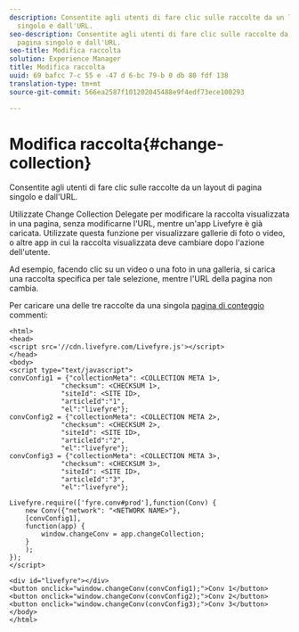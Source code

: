 ```yaml
---
description: Consentite agli utenti di fare clic sulle raccolte da un layout di pagina
  singolo e dall'URL.
seo-description: Consentite agli utenti di fare clic sulle raccolte da un layout di
  pagina singolo e dall'URL.
seo-title: Modifica raccolta
solution: Experience Manager
title: Modifica raccolta
uuid: 69 bafcc 7-c 55 e -47 d 6-bc 79-b 0 db 80 fdf 138
translation-type: tm+mt
source-git-commit: 566ea2587f101202045488e9f4edf73ece100293

---
```



# Modifica raccolta{#change-collection}

Consentite agli utenti di fare clic sulle raccolte da un layout di pagina singolo e dall'URL.

Utilizzate Change Collection Delegate per modificare la raccolta visualizzata in una pagina, senza modificarne l'URL, mentre un'app Livefyre è già caricata. Utilizzate questa funzione per visualizzare gallerie di foto o video, o altre app in cui la raccolta visualizzata deve cambiare dopo l'azione dell'utente.

Ad esempio, facendo clic su un video o una foto in una galleria, si carica una raccolta specifica per tale selezione, mentre l'URL della pagina non cambia.

Per caricare una delle tre raccolte da una singola [pagina di conteggio](/help/implementation/c-advanced-topics/t-display-comment-count.md) commenti:

```
<html> 
<head> 
<script src='//cdn.livefyre.com/Livefyre.js'></script> 
</head> 
<body> 
<script type="text/javascript"> 
convConfig1 = {"collectionMeta": <COLLECTION META 1>, 
             "checksum": <CHECKSUM 1>, 
             "siteId": <SITE ID>, 
             "articleId":"1", 
             "el":"livefyre"}; 
convConfig2 = {"collectionMeta": <COLLECTION META 2>, 
             "checksum": <CHECKSUM 2>, 
             "siteId": <SITE ID>, 
             "articleId":"2", 
             "el":"livefyre"}; 
convConfig3 = {"collectionMeta": <COLLECTION META 3>, 
             "checksum": <CHECKSUM 3>, 
             "siteId": <SITE ID>, 
             "articleId":"3", 
             "el":"livefyre"}; 
  
Livefyre.require(['fyre.conv#prod'],function(Conv) { 
    new Conv({"network": "<NETWORK NAME>"}, 
    [convConfig1], 
    function(app) {  
        window.changeConv = app.changeCollection; 
    } 
    ); 
}); 
</script> 
  
<div id="livefyre"></div> 
<button onclick="window.changeConv(convConfig1);">Conv 1</button> 
<button onclick="window.changeConv(convConfig2);">Conv 2</button> 
<button onclick="window.changeConv(convConfig3);">Conv 3</button> 
</body> 
</html>
```

